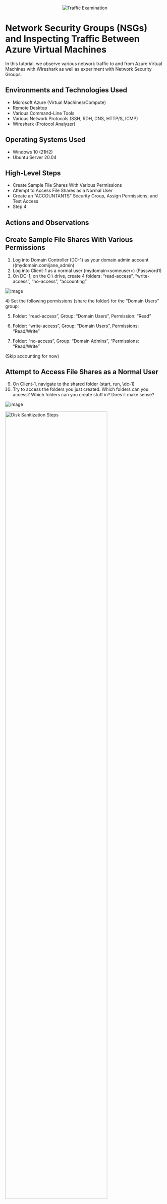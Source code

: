 <p align="center">
<img src="https://i.imgur.com/Ua7udoS.png" alt="Traffic Examination"/>
</p>

<h1>Network Security Groups (NSGs) and Inspecting Traffic Between Azure Virtual Machines</h1>
In this tutorial, we observe various network traffic to and from Azure Virtual Machines with Wireshark as well as experiment with Network Security Groups. <br />




<h2>Environments and Technologies Used</h2>

- Microsoft Azure (Virtual Machines/Compute)
- Remote Desktop
- Various Command-Line Tools
- Various Network Protocols (SSH, RDH, DNS, HTTP/S, ICMP)
- Wireshark (Protocol Analyzer)

<h2>Operating Systems Used </h2>

- Windows 10 (21H2)
- Ubuntu Server 20.04

<h2>High-Level Steps</h2>

- Create Sample File Shares With Various Permissions
- Attempt to Access File Shares as a Normal User
- Create an “ACCOUNTANTS” Security Group, Assign Permissions, and Test Access
- Step 4

<h2>Actions and Observations</h2>

Create Sample File Shares With Various Permissions
-
1) Log into Domain Controller (DC-1) as your domain admin account ((mydomain.com\jane_admin)
2) Log into Client-1 as a normal user (mydomain\<someuser>) (Password1)
3) On DC-1, on the C:\ drive, create 4 folders: “read-access”, “write-access”, “no-access”, “accounting”
<p>
  
![image](https://github.com/michaelpeters2/azure-network-protocols/assets/141062110/19169ee3-e138-4be2-b280-5f0e773bdb3f)

</p>
<p>
4) Set the following permissions (share the folder) for the “Domain Users” group:
  
5) Folder: “read-access”, Group: “Domain Users”, Permission: “Read”

7) Folder: “write-access”,  Group: “Domain Users”, Permissions: “Read/Write”

8) Folder: “no-access”, Group: “Domain Admins”, “Permissions: “Read/Write”

(Skip accounting for now)

Attempt to Access File Shares as a Normal User
-
9) On Client-1, navigate to the shared folder (start, run, \\dc-1)
10) Try to access the folders you just created. Which folders can you access? Which folders can you create stuff in? Does it make sense?
<p>
  
![image](https://github.com/michaelpeters2/azure-network-protocols/assets/141062110/355c89e4-cb02-4d02-9731-178ee00ccd4e)

</p>
<p>


<p>
<img src="https://i.imgur.com/DJmEXEB.png" height="80%" width="80%" alt="Disk Sanitization Steps"/>
</p>
<p>

</p>
<br />
